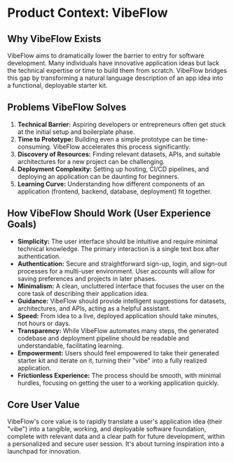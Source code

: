 # Product Context: VibeFlow

## Why VibeFlow Exists
VibeFlow aims to dramatically lower the barrier to entry for software development. Many individuals have innovative application ideas but lack the technical expertise or time to build them from scratch. VibeFlow bridges this gap by transforming a natural language description of an app idea into a functional, deployable starter kit.

## Problems VibeFlow Solves
1.  **Technical Barrier:** Aspiring developers or entrepreneurs often get stuck at the initial setup and boilerplate phase.
2.  **Time to Prototype:** Building even a simple prototype can be time-consuming. VibeFlow accelerates this process significantly.
3.  **Discovery of Resources:** Finding relevant datasets, APIs, and suitable architectures for a new project can be challenging.
4.  **Deployment Complexity:** Setting up hosting, CI/CD pipelines, and deploying an application can be daunting for beginners.
5.  **Learning Curve:** Understanding how different components of an application (frontend, backend, database, deployment) fit together.

## How VibeFlow Should Work (User Experience Goals)
*   **Simplicity:** The user interface should be intuitive and require minimal technical knowledge. The primary interaction is a single text box after authentication.
*   **Authentication:** Secure and straightforward sign-up, login, and sign-out processes for a multi-user environment. User accounts will allow for saving preferences and projects in later phases.
*   **Minimalism:** A clean, uncluttered interface that focuses the user on the core task of describing their application idea.
*   **Guidance:** VibeFlow should provide intelligent suggestions for datasets, architectures, and APIs, acting as a helpful assistant.
*   **Speed:** From idea to a live, deployed application should take minutes, not hours or days.
*   **Transparency:** While VibeFlow automates many steps, the generated codebase and deployment pipeline should be readable and understandable, facilitating learning.
*   **Empowerment:** Users should feel empowered to take their generated starter kit and iterate on it, turning their "vibe" into a fully realized application.
*   **Frictionless Experience:** The process should be smooth, with minimal hurdles, focusing on getting the user to a working application quickly.

## Core User Value
VibeFlow's core value is to rapidly translate a user's application idea (their "vibe") into a tangible, working, and deployable software foundation, complete with relevant data and a clear path for future development, within a personalized and secure user session. It's about turning inspiration into a launchpad for innovation.

